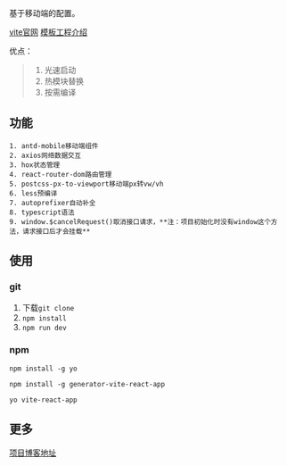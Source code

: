 基于移动端的配置。

[vite官网](https://cn.vitejs.dev/guide/why.html)
[模板工程介绍](https://juejin.cn/post/7021340679427063839#heading-5)


优点：

> 1. 光速启动
> 2. 热模块替换
> 3. 按需编译

## 功能
    1. antd-mobile移动端组件
    2. axios网络数据交互
    3. hox状态管理
    4. react-router-dom路由管理
    5. postcss-px-to-viewport移动端px转vw/vh
    6. less预编译
    7. autoprefixer自动补全
    8. typescript语法
    9. window.$cancelRequest()取消接口请求，**注：项目初始化时没有window这个方法，请求接口后才会挂载**

## 使用
### git
1.  下载`git clone`
2.  `npm install`
3.  `npm run dev`
### npm

`npm install -g yo`

`npm install -g generator-vite-react-app`

`yo vite-react-app`


## 更多

[项目博客地址](https://blog.csdn.net/skyblacktoday/article/details/120827643)
